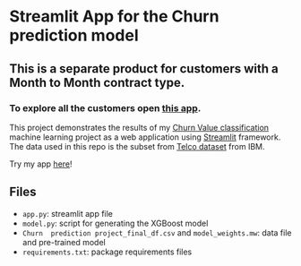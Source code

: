 # Streamlit App for the Churn prediction model
## This is a separate product  for customers with a Month to Month contract type.
### To explore all the customers open [this app](https://churn-prediction-telco-all.streamlit.app).

This project demonstrates the results of my [Churn Value classification](https://github.com/NuriaAk/Customers_churn_value_classification) machine learning project as a web application using [Streamlit](https://www.streamlit.io/) framework. The data used in this repo is the subset from [Telco dataset](https://community.ibm.com/community/user/businessanalytics/blogs/steven-macko/2019/07/11/telco-customer-churn-1113) from IBM.

Try my app [here](https://churn-prediction-telco-monthly.streamlit.app)!

## Files

- `app.py`: streamlit app file
- `model.py`: script for generating the XGBoost model
- `Churn  prediction project_final_df.csv` and `model_weights.mw`: data file and pre-trained model
- `requirements.txt`: package requirements files
